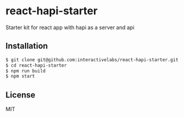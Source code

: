 # react-hapi-starter

Starter kit for react app with hapi as a server and api

## Installation

```bash
$ git clone git@github.com:interactivelabs/react-hapi-starter.git
$ cd react-hapi-starter
$ npm run build
$ npm start
```

## License

MIT

